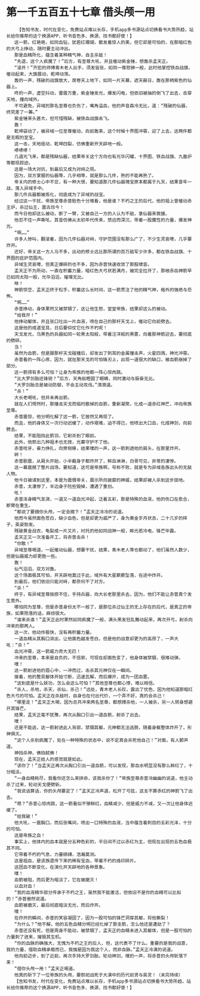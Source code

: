 # 第一千五百五十七章 借头颅一用
        【告知书友，时代在变化，免费站点难以长存，手机app多书源站点切换看书大势所趋，站长给你推荐的这个换源APP，听书音色多、换源、找书都好使！】
       这一箭，红艳艳，如同血钻，犹若红珊瑚，散发着惊人的美，但它却是可怕的，在那暗红色的大弓上挣动，随时要主动冲出。
       那是血精所化，蕴含着某种精气神，自主杀敌！
       “先退，这个人疯魔了！”后方，有至尊大吼，并且催动紫金锤，想轰杀孟天正。
       “滚开！”齐宏的师傅青木老人出手，须发皆张，如同一尊怒狮一般，此时他掌控铁血战旗，催动起来，大旗展动，乾坤动荡。
       轰的一声，残破的战旗放大，席卷天上地下，如同一片天幕，遮天蔽日，轰在那柄紫色的仙器上。
       咚的一声，虚空抖动，雷霆万重，紫金锤发光，爆发闪电，但依旧被抽的倒飞了出去，击穿天地，撞向域外。
       不可避免，异域的那名至尊也负伤了，嘴角溢血，他的声音森冷无比，道：“残破的仙器，终究差了一筹。”
       紫金锤来头甚大，但可惜残缺，被铁血战旗击飞。
       轰！
       乾坤袋动了，被异域一位至尊催动，向前轰来，这个时候十界图冲霄，迎了上去，这两件都是无暇的至宝。
       这一击，天地摇动，乾坤四裂，仿佛重新开天辟地一般。
       哧哧哧！
       几道光飞来，都是残缺仙器，结果帝关这个方向也有光华闪耀，十界图、铁血战旗、九凰炉等都现踪迹。
       这是一场大对抗，到最后又成为对峙之局。
       因为，双方掌握的仙器等，几乎相等，就是那么几件，熟的不能再熟了。
       帝关内的修士心中不忿，有一种大恨，要知道那几件仙器瑰宝原本都属于九天，结果昔年一战，落入异域手中。
       那几件兵器都被炼化，彻底成为了异域的战宝。
       经过这一干扰，帝族至尊赤普脸色十分难看，他是谁？不朽之王的后代，他的祖上曾催动赤王炉，杀过仙王，震古烁今！
       而今日他却这么被动，断了一臂，又被自己一方的人认为不敌，拿仙器来救援。
       他忍不住一声嘶吼，其音仿佛从太初年代传来，悠远而深沉，带着一股魔性的力量，爆发神光。
       “啊……”
       许多人惨叫，翻滚着，因为几件仙器对峙，守护范围没有那么广了，不少生灵哀嚎，几乎要炸开。
       还好，帝关这一方人马不多，出动的修士远比那所谓的百万敌军少许多，都在铁血战旗、十界图的庇护范围内。
       异域生灵哀嚎，但真正爆碎的也不多，因为赤普快速收敛了那股啸音。
       孟天正不为所动，一直在积蓄力量，暗红色大弓状若满月，被完全拉开了，那根赤血神箭早已如同太阳一般，光华滔滔，璀璨无比。
       咻！
       神箭惊空，孟天正终于松手，积蓄这么长时间，这一箭贯注了他的精气神，格外的强绝与恐怖。
       “啊……”
       赤普挣动，身体果然又被禁锢了，这让他生怒，堂堂帝族，结果却这么的被动。
       “给我开！”
       他挣动躯体，并且张口吐出一片血液，喷在自己的那杆天戈上，催动它向前劈去。
       这是他的成道宝具，日后要仰仗它化作不朽呢！
       天戈发光，乌黑色的兵器如同一轮黑太阳般，带着汪洋般的黑雾，向着那神箭迎去，要彻底的劈碎。
       当！
       虽然为血箭，但是跟那杆天戈碰撞后，却发出了刺耳的金属撞击声，火星四溅，神光冲霄。
       赤普看的一阵心疼，因为，就在那天戈的可怕锋刃上，出现一道很大的缺口，被血箭崩掉了部分。
       这一箭得有多么可怕？让身为帝族的他都一阵心惊肉跳。
       “比大罗剑胎还锋锐？”后方，天角蚁瞪圆了眼睛，同时激动与振奋无比。
       “大罗剑胎总是被动防御，不会主动攻伐。”清漪道。
       “杀！”
       大长老喝吼，但并未再出箭。
       就在人们愕然时，那撞击天戈而临时散掉的血箭，重新凝聚，化成一道赤红神芒，冲向帝族至尊。
       赤普震惊，他分明化解了这一箭，它居然又再现了。
       而且，他的身体又一次行动迟缓了，动作艰难，迫不得已，他喷出大口血，化成神剑，向前劈去。
       结果，不能阻挡此箭羽，它射杀到了眼前。
       此外，他祭出几种祖术也无效，光幕守护不了他。
       赤普咬牙，奋力挣扎，向旁侧移，结果噗的一声，这一箭刺透他的肩头，在那里炸开。
       砰！
       赤普剧震，从肩头开始，小半截身子都炸开了，鲜血淋淋，白骨可见，非常的凄惨。
       这一幕震撼了整片战场，要知道，这可是帝族啊，号称不败，就是专为异域各族出头的无敌人物。
       他今日被请到这里，本是为震慑帝关，展示所向披靡的神威，结果却被人杀到这步田地。
       赤普，太凄惨了，半边身子险些毁掉，遭遇了重创。
       吼！
       赤普浑身精气澎湃，一道又一道血光冲起，泛着五彩，那是特殊的血液，他的伤口在愈合，断臂在重生。
       “都说了要摘你头颅，一定会摘下！”孟天正冷冷的说道。
       他而今虽然面色苍白，缺少血色，但是却更为威严了，身为黄金岁月状态，二十几岁的样子，英姿勃发。
       残破黄金战衣，龟裂成一片又片，衬托的他如同战神一般，眸光若冷电，锋芒毕露。
       孟天正又一次准备开工，将赤普击杀！
       “你敢！”
       异域至尊喝道，一起催动仙器，想要干扰，结果，青木老人等也都动了，他们虽然人数少，但是仙器威力却更胜一些。
       轰！
       仙气滔滔，双方对轰。
       这个场面极其可怕，开天辟地莫过于此，域外有大星簌簌坠落，在途中炸开。
       到最后，他们依旧只能对峙，都奈何不了对方。
       “杀！”
       终于，有异域至尊按捺不住，手持兵器，向大长老那里杀去，因为，他们不能让赤普真个发生意外。
       哪怕同为至尊，但是赤普身份太不一般了，是那位杀过仙王的无上存在的后代，是真正的帝族，如果殒落的话，麻烦很大。
       “谁来杀谁！”孟天正此时果然如同疯魔了一般，满头黑发狂乱舞动起来，再次开弓，射杀向冲来的那两人。
       这一次，他动作极快，没有再积蓄力量。
       一道血精从其胸口淌出，让他面色越发苍白，但是他的战意却更为的高昂了，一声大吼：“杀！”
       血光冲霄，这一箭威力奇大无匹！
       冲来的至尊，本来是自负的，不信邪，可现在却面色变了，他身体被禁锢，很难动弹。
       噗！
       这一箭射进他的眉心中，一冲而过，击杀其元神仅在一瞬间。
       接着，他的整具躯体开始寸断，迅速瓦解，而后爆开，成为一团血雾。
       “这到底是什么妖功，怎么会这么可怕？”其他至尊也都心悸，难以相信。
       “杀人，杀地，杀天，杀仙，杀己！”远处，青木老人长叹，露出了忧色，因为他知道那暗红色大弓的可怕。孟天正在杀敌时，自身也在付出代价，一个弄不好，真的会杀己！
       “哪里走！”孟天正大喝，因为总共冲来两名至尊，都想搏杀他，一人被杀，另一人转身想避开其锋芒。
       结果，孟天正毫不犹豫，再次从胸口引出一道血箭，射杀了出去。
       噗！
       还是不能逃，这一箭射进此人背部，禁锢其躯，元神都无法逃脱，随着身躯整体炸开了，形神俱灭。
       “这个人杀到疯魔了，处在一种特殊的状态中，说不定真会杀死他自己！”对面，有人颤声道。
       神挡杀神，佛挡弑佛！
       现在，孟天正给人的感觉就是如此。
       “该你了！”当孟天正再次从胸口引出一道血箭，可以发现，那血水明显没有那么鲜红了，十分暗淡。
       “一身血精耗尽，我看你还怎么来拼命，该我杀你了！”帝族至尊赤普冷幽幽的说道，他主动杀了过来，轮动天戈便劈斩。
       “我说话算话，你的头颅要定了！”孟天正冷声道，松开了弓弦，这支不算赤红的神箭飞了出去。
       “嗯？”赤普心惊肉跳，这一箭看似不够鲜红，血精减少，但是威力不减，又一次让他身体迟缓了。
       “给我破！”
       他大吼，一震胸口，而后张嘴间，喷出一口特殊的血液，当中蕴含着刺目的五彩光泽，十分的可怕。
       这是帝族之血！
       事实上，他体内的血本就是分五种色彩的，平日间不过以赤红为主，但现在出现的五色血极其不同。
       它带着不朽的气息，力量磅礴，浩瀚莫测。
       这是祖血，是该族遗传下来的稀有宝血，带着不朽的烙印碎片。
       这团血不断变化，在演化开天辟地的各种景象。
       噗！
       血箭被阻，而后更为暗淡了，它在被磨灭！
       以血对血！
       “我的血液精华部分传承于不朽之王，虽然我不能激活，但依旧不是你的血精可以比拟的！”赤普傲然说道。
       血箭被磨灭，最后彻底暗淡无光，而后炸开。
       噗！
       在炸开的瞬间，赤普的笑容凝固了，因为一股可怕的锋芒洞穿其躯，将他撕裂！
       “为什么？”他不解，他的五色血精分明已经化掉了那支箭，怎么他还是遭劫了？
       赤普还没有死，但是周身不能动，被禁锢了，孟天正的血精未进入其躯体，但是一股可怕的力量刺了进来，摧毁其生机。
       “你的血脉的确强大，无愧为不朽之王的后人，但，这代表不了什么。重要的是我的战意，我的力量，借助血精承载而已，我强是因为我这个人，而非血脉。”孟天正冷漠的说道。
       他向前迈步，到了近前，再次手持大罗剑胎，轮动神剑，噗的一声，将赤普的头颅斩落下来！
       “借你头颅一用！”孟天正喝道。
       他真的斩下了一位帝族的头颅，要祭祀战死于大漠中的历代前贤与英灵！（未完待续）
       【告知书友，时代在变化，免费站点难以长存，手机app多书源站点切换看书大势所趋，站长给你推荐的这个换源APP，听书音色多、换源、找书都好使！】